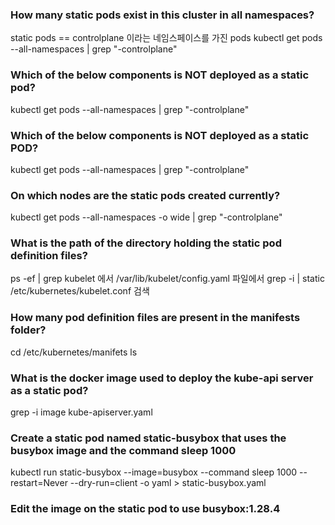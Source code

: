 ### How many static pods exist in this cluster in all namespaces?
static pods == controlplane 이라는 네임스페이스를 가진 pods
kubectl get pods --all-namespaces | grep "\-controlplane" 

### Which of the below components is NOT deployed as a static pod?
kubectl get pods --all-namespaces | grep "\-controlplane" 

### Which of the below components is NOT deployed as a static POD?
kubectl get pods --all-namespaces | grep "\-controlplane" 

### On which nodes are the static pods created currently?
kubectl get pods --all-namespaces -o wide | grep "\-controlplane"

### What is the path of the directory holding the static pod definition files?
ps -ef | grep kubelet
에서 /var/lib/kubelet/config.yaml 파일에서 
grep -i | static /etc/kubernetes/kubelet.conf 검색

### How many pod definition files are present in the manifests folder?
cd /etc/kubernetes/manifets
ls

### What is the docker image used to deploy the kube-api server as a static pod?
grep -i image kube-apiserver.yaml


### Create a static pod named static-busybox that uses the busybox image and the command sleep 1000
kubectl run static-busybox --image=busybox --command sleep 1000 --restart=Never --dry-run=client -o yaml > static-busybox.yaml


### Edit the image on the static pod to use busybox:1.28.4